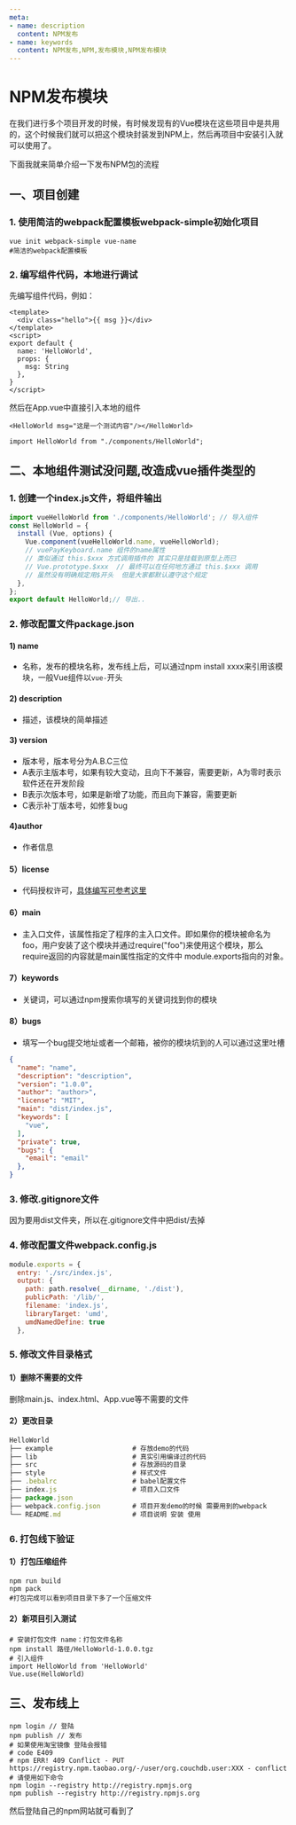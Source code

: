 ```yaml
---
meta:
- name: description
  content: NPM发布
- name: keywords
  content: NPM发布,NPM,发布模块,NPM发布模块
---
```


# NPM发布模块

在我们进行多个项目开发的时候，有时候发现有的Vue模块在这些项目中是共用的，这个时候我们就可以把这个模块封装发到NPM上，然后再项目中安装引入就可以使用了。

下面我就来简单介绍一下发布NPM包的流程

## 一、项目创建

### 1. 使用简洁的webpack配置模板webpack-simple初始化项目

```shell
vue init webpack-simple vue-name
#简洁的webpack配置模板
```

### 2. 编写组件代码，本地进行调试

先编写组件代码，例如：

```vue
<template>
  <div class="hello">{{ msg }}</div>
</template>
<script>
export default {
  name: 'HelloWorld',
  props: {
    msg: String
  },
}
</script>
```

然后在App.vue中直接引入本地的组件
```
<HelloWorld msg="这是一个测试内容"/></HelloWorld>

import HelloWorld from "./components/HelloWorld";
```

## 二、本地组件测试没问题,改造成vue插件类型的

### 1. 创建一个index.js文件，将组件输出

```js
import vueHelloWorld from './components/HelloWorld'; // 导入组件
const HelloWorld = {
  install (Vue, options) {
    Vue.component(vueHelloWorld.name, vueHelloWorld);
    // vuePayKeyboard.name 组件的name属性
    // 类似通过 this.$xxx 方式调用插件的 其实只是挂载到原型上而已
    // Vue.prototype.$xxx  // 最终可以在任何地方通过 this.$xxx 调用
    // 虽然没有明确规定用$开头  但是大家都默认遵守这个规定
  },
};
export default HelloWorld;// 导出..
```

### 2. 修改配置文件package.json

#### 1) name

+ 名称，发布的模块名称，发布线上后，可以通过npm install xxxx来引用该模块，一般Vue组件以`vue-`开头

#### 2) description

+ 描述，该模块的简单描述

#### 3) version

+ 版本号，版本号分为A.B.C三位
+ A表示主版本号，如果有较大变动，且向下不兼容，需要更新，A为零时表示软件还在开发阶段
+ B表示次版本号，如果是新增了功能，而且向下兼容，需要更新
+ C表示补丁版本号，如修复bug

#### 4)author

+ 作者信息

#### 5）license

+ 代码授权许可，[具体编写可参考这里](https://zh.wikipedia.org/wiki/Category:%E8%87%AA%E7%94%B1%E8%BB%9F%E9%AB%94%E6%8E%88%E6%AC%8A)

#### 6）main

+ 主入口文件，该属性指定了程序的主入口文件。即如果你的模块被命名为foo，用户安装了这个模块并通过require("foo")来使用这个模块，那么require返回的内容就是main属性指定的文件中 module.exports指向的对象。

#### 7）keywords

+ 关键词，可以通过npm搜索你填写的关键词找到你的模块

#### 8）bugs

+ 填写一个bug提交地址或者一个邮箱，被你的模块坑到的人可以通过这里吐槽

```json
{
  "name": "name",
  "description": "description",
  "version": "1.0.0",
  "author": "author>",
  "license": "MIT",
  "main": "dist/index.js",
  "keywords": [
    "vue",
  ],
  "private": true,
  "bugs": {
    "email": "email"
  },
}
```

### 3. 修改.gitignore文件

因为要用dist文件夹，所以在.gitignore文件中把dist/去掉

### 4. 修改配置文件webpack.config.js

```js
module.exports = {
  entry: './src/index.js',
  output: {
    path: path.resolve(__dirname, './dist'),
    publicPath: '/lib/',
    filename: 'index.js',
    libraryTarget: 'umd',
    umdNamedDefine: true
  },
```

### 5. 修改文件目录格式

#### 1）删除不需要的文件

删除main.js、index.html、App.vue等不需要的文件

#### 2）更改目录

```js
HelloWorld
├── example                    # 存放demo的代码
├── lib                        # 真实引用编译过的代码
├── src                        # 存放源码的目录
├── style                      # 样式文件
├── .bebalrc                   # babel配置文件
├── index.js                   # 项目入口文件
├── package.json            
├── webpack.config.json        # 项目开发demo的时候 需要用到的webpack
└── README.md                  # 项目说明 安装 使用
```

### 6. 打包线下验证

#### 1）打包压缩组件

```linux
npm run build
npm pack
#打包完成可以看到项目目录下多了一个压缩文件
```

#### 2）新项目引入测试

```shell
# 安装打包文件 name：打包文件名称
npm install 路径/HelloWorld-1.0.0.tgz
# 引入组件
import HelloWorld from 'HelloWorld'
Vue.use(HelloWorld)
```

## 三、发布线上

```shell
npm login // 登陆 
npm publish // 发布
# 如果使用淘宝镜像 登陆会报错
# code E409
# npm ERR! 409 Conflict - PUT https://registry.npm.taobao.org/-/user/org.couchdb.user:XXX - conflict
# 请使用如下命令
npm login --registry http://registry.npmjs.org
npm publish --registry http://registry.npmjs.org
```

然后登陆自己的npm网站就可看到了
